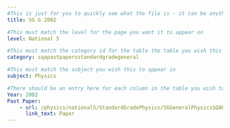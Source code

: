 ```yaml
---
#This is just for you to quickly see what the file is - it can be anything you want
title: SG G 2002

#This must match the level for the page you want it to appear on
level: National 5

#This must match the category id for the table the table you wish this to appear in
category: sqapastpapersstandardgradegeneral

#This must match the subject you wish this to appear in
subject: Physics

#There should be an entry here for each column in the table you wish to populate:
Year: 2002
Past Paper:
    - url: /physics/national5/StandardGradePhysics/SGGeneralPhysicsSQAPP/SGGeneralPhysicsSQApp2002.pdf
      link_text: Paper
---
```


